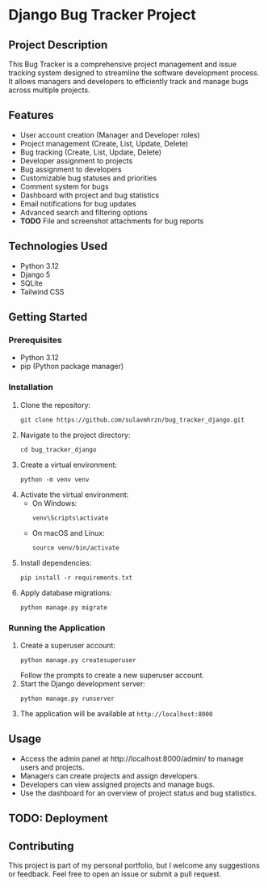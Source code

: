 # Django Bug Tracker Project

## Project Description
This Bug Tracker is a comprehensive project management and issue tracking system designed to streamline the software development process. It allows managers and developers to efficiently track and manage bugs across multiple projects.
## Features
- User account creation (Manager and Developer roles)
- Project management (Create, List, Update, Delete)
- Bug tracking (Create, List, Update, Delete)
- Developer assignment to projects
- Bug assignment to developers
- Customizable bug statuses and priorities
- Comment system for bugs
- Dashboard with project and bug statistics
- Email notifications for bug updates
- Advanced search and filtering options
- **TODO** File and screenshot attachments for bug reports

## Technologies Used
- Python 3.12
- Django 5
- SQLite
- Tailwind CSS

## Getting Started

### Prerequisites
- Python 3.12
- pip (Python package manager)

### Installation
1. Clone the repository:
   ```
   git clone https://github.com/sulavmhrzn/bug_tracker_django.git
   ```
2. Navigate to the project directory:
   ```
   cd bug_tracker_django
   ```
3. Create a virtual environment:
   ```
   python -m venv venv
   ```
4. Activate the virtual environment:
   - On Windows:
     ```
     venv\Scripts\activate
     ```
   - On macOS and Linux:
     ```
     source venv/bin/activate
     ```
5. Install dependencies:
   ```
   pip install -r requirements.txt
   ```
6. Apply database migrations:
   ```
   python manage.py migrate
   ```

### Running the Application
1. Create a superuser account:
   ```
   python manage.py createsuperuser
   ```
   Follow the prompts to create a new superuser account.
2. Start the Django development server:
   ```
   python manage.py runserver
   ```
3. The application will be available at `http://localhost:8000`

## Usage
- Access the admin panel at http://localhost:8000/admin/ to manage users and projects.
- Managers can create projects and assign developers.
- Developers can view assigned projects and manage bugs.
- Use the dashboard for an overview of project status and bug statistics.

## TODO: Deployment 

## Contributing
This project is part of my personal portfolio, but I welcome any suggestions or feedback. Feel free to open an issue or submit a pull request.

